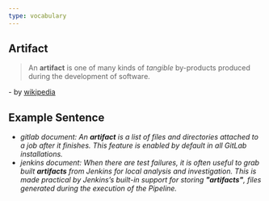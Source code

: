 ```yaml
---
type: vocabulary
---
```

## **Artifact**
> An **artifact** is one of many kinds of _tangible_ by-products produced during the development of software.

\- by [wikipedia](https://en.wikipedia.org/wiki/Artifact_(software_development))

## Example Sentence
- *gitlab document: An **artifact** is a list of files and directories attached to a job after it finishes. This feature is enabled by default in all GitLab installations.*
- *jenkins document: When there are test failures, it is often useful to grab built **artifacts** from Jenkins for local analysis and investigation. This is made practical by Jenkins’s built-in support for storing **"artifacts"**, files generated during the execution of the Pipeline.*
